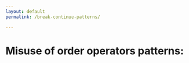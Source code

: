 ```yaml
---
layout: default
permalink: /break-continue-patterns/

---
```


# Misuse of order operators patterns: 